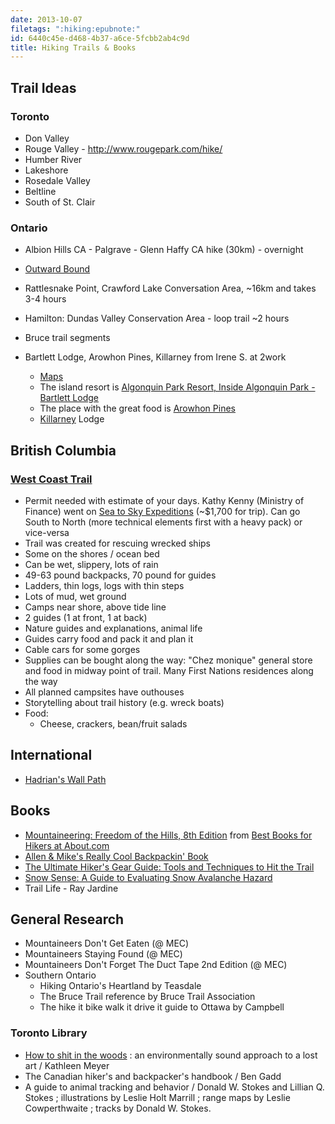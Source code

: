 ```yaml
---
date: 2013-10-07
filetags: ":hiking:epubnote:"
id: 6440c45e-d468-4b37-a6ce-5fcbb2ab4c9d
title: Hiking Trails & Books
---
```


## Trail Ideas

### Toronto

- Don Valley
- Rouge Valley - <http://www.rougepark.com/hike/>
- Humber River
- Lakeshore
- Rosedale Valley
- Beltline
- South of St. Clair

### Ontario

- Albion Hills CA - Palgrave - Glenn Haffy CA hike (30km) - overnight

- [Outward Bound](http://www.outwardbound.ca/)

- Rattlesnake Point, Crawford Lake Conversation Area, ~16km and takes
  3-4 hours

- Hamilton: Dundas Valley Conservation Area - loop trail ~2 hours

- Bruce trail segments

- Bartlett Lodge, Arowhon Pines, Killarney from Irene S. at 2work

  - [Maps](http://algonquinoutfitters.com/maps/hiking-maps/)
  - The island resort is [Algonquin Park Resort, Inside Algonquin Park -
    Bartlett Lodge](https://bartlettlodge.com/)
  - The place with the great food is [Arowhon
    Pines](http://arowhonpines.ca/)
  - [Killarney](http://www.killarneylodge.com/) Lodge

## British Columbia

### [West Coast Trail](http://en.wikipedia.md/wiki/West_Coast_Trail)

- Permit needed with estimate of your days. Kathy Kenny (Ministry of
  Finance) went on [Sea to Sky
  Expeditions](http://www.seatoskyexpeditions.com/) (~\$1,700 for trip).
  Can go South to North (more technical elements first with a heavy
  pack) or vice-versa
- Trail was created for rescuing wrecked ships
- Some on the shores / ocean bed
- Can be wet, slippery, lots of rain
- 49-63 pound backpacks, 70 pound for guides
- Ladders, thin logs, logs with thin steps
- Lots of mud, wet ground
- Camps near shore, above tide line
- 2 guides (1 at front, 1 at back)
- Nature guides and explanations, animal life
- Guides carry food and pack it and plan it
- Cable cars for some gorges
- Supplies can be bought along the way: "Chez monique" general store and
  food in midway point of trail. Many First Nations residences along the
  way
- All planned campsites have outhouses
- Storytelling about trail history (e.g. wreck boats)
- Food:
  - Cheese, crackers, bean/fruit salads

## International

- [Hadrian's Wall
  Path](https://en.wikipedia.md/wiki/Hadrian%27s_Wall_Path)

## Books

- [Mountaineering: Freedom of the Hills, 8th
  Edition](http://www.mountaineersbooks.md/productdetails.cfm?SKU=51377)
  from [Best Books for Hikers at
  About.com](http://hiking.about.com/od/essential-gear-for-hiking/tp/The-Best-Books-For-Hikers.htm)
- [Allen & Mike's Really Cool Backpackin'
  Book](http://www.amazon.ca/Allen-Mikes-Really-Cool-Backpackin/dp/1560449128)
- [The Ultimate Hiker's Gear Guide: Tools and Techniques to Hit the
  Trail](http://www.amazon.ca/Ultimate-Hikers-Gear-Guide-Techniques/dp/1426209207/ref=sr_1_1?ie=UTF8&qid=1378585453&sr=8-1&keywords=The+Ultimate+Hiker%27s+Gear+Guide%3A+Tools+and+Techniques+to+Hit+the+Trail)
- [Snow Sense: A Guide to Evaluating Snow Avalanche
  Hazard](http://erclk.about.com/?zi=21/3Lut)
- Trail Life - Ray Jardine

## General Research

- Mountaineers Don't Get Eaten (@ MEC)
- Mountaineers Staying Found (@ MEC)
- Mountaineers Don't Forget The Duct Tape 2nd Edition (@ MEC)
- Southern Ontario
  - Hiking Ontario's Heartland by Teasdale
  - The Bruce Trail reference by Bruce Trail Association
  - The hike it bike walk it drive it guide to Ottawa by Campbell

### Toronto Library

- [How to shit in the
  woods](https://www.torontopubliclibrary.ca/detail.jsp?Entt=RDM3885340&R=3885340)
  : an environmentally sound approach to a lost art / Kathleen Meyer
- The Canadian hiker's and backpacker's handbook / Ben Gadd
- A guide to animal tracking and behavior / Donald W. Stokes and
  Lillian Q. Stokes ; illustrations by Leslie Holt Marrill ; range maps
  by Leslie Cowperthwaite ; tracks by Donald W. Stokes.
